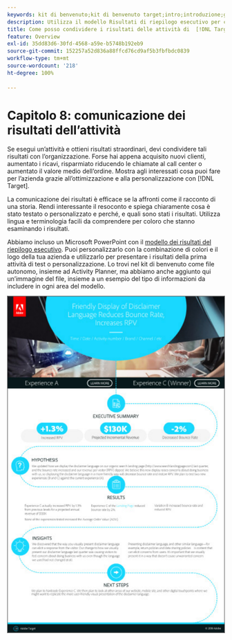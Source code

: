 ```yaml
---
keywords: kit di benvenuto;kit di benvenuto target;intro;introduzione;guida introduttiva
description: Utilizza il modello Risultati di riepilogo esecutivo per comunicare i tuoi successi in merito alle attività di Adobe  [!DNL Target] .
title: Come posso condividere i risultati delle attività di  [!DNL Target]  con la mia organizzazione?
feature: Overview
exl-id: 35dd83d6-30fd-4568-a59e-b5748b192eb9
source-git-commit: 152257a52d836a88ffcd76cd9af5b3fbfbdc0839
workflow-type: tm+mt
source-wordcount: '218'
ht-degree: 100%

---
```


# Capitolo 8: comunicazione dei risultati dell’attività

Se esegui un’attività e ottieni risultati straordinari, devi condividere tali risultati con l’organizzazione. Forse hai appena acquisito nuovi clienti, aumentato i ricavi, risparmiato riducendo le chiamate al call center o aumentato il valore medio dell’ordine. Mostra agli interessati cosa puoi fare per l’azienda grazie all’ottimizzazione e alla personalizzazione con [!DNL Target].

La comunicazione dei risultati è efficace se la affronti come il racconto di una storia. Rendi interessante il resoconto e spiega chiaramente cosa è stato testato o personalizzato e perché, e quali sono stati i risultati. Utilizza lingua e terminologia facili da comprendere per coloro che stanno esaminando i risultati.

Abbiamo incluso un Microsoft PowerPoint con il [modello dei risultati del riepilogo esecutivo](/help/main/assets/executive-summary.zip). Puoi personalizzarlo con la combinazione di colori e il logo della tua azienda e utilizzarlo per presentare i risultati della prima attività di test o personalizzazione. Lo trovi nel kit di benvenuto come file autonomo, insieme ad Activity Planner, ma abbiamo anche aggiunto qui un’immagine del file, insieme a un esempio del tipo di informazioni da includere in ogni area del modello.

![Rapporto di sintesi esecutiva](/help/main/c-intro/assets/executive-summary-report.png)
